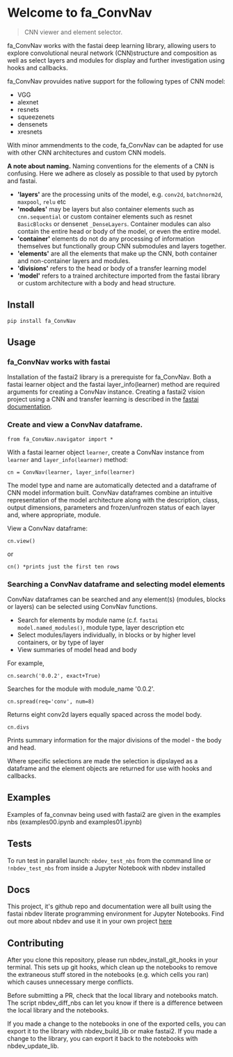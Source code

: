 # Welcome to fa_ConvNav
> CNN viewer and element selector.


fa_ConvNav works with the fastai deep learning library, allowing users to explore convolutional neural network (CNN)structure and composition as well as select layers and modules for display and further investigation using hooks and callbacks.  

fa_ConvNav provuides native support for the following types of CNN model: 

* VGG
* alexnet
* resnets
* squeezenets
* densenets
* xresnets

With minor ammendments to the code, fa_ConvNav can be adapted for use with other CNN architectures and custom CNN models.

**A note about naming.** Naming conventions for the elements of a CNN is confusing. Here we adhere as closely as possible to that used by pytorch and fastai. 


*   **'layers'** are the processing units of the model, e.g. `conv2d`, `batchnorm2d`, `maxpool`, `relu` etc
*   **'modules'** may be layers but also container elements such as `cnn.sequential` or custom container elements such as resnet `BasicBlocks` or densenet `_DenseLayers`. Container modules can also contain the entire head or body of the model, or even the entire model.
*   **'container'** elements do not do any processing of information themselves but functionally group CNN submodules and layers together.
*   **'elements'** are all the elements that make up the CNN, both container and non-container layers and modules.
*  **'divisions'** refers to the head or body of a transfer learning model
*  **'model'** refers to a trained architecture imported from the fastai library or custom architecture with a body and head structure. 


## Install


```
pip install fa_ConvNav
```


## Usage

### fa_ConvNav works with fastai

Installation of the fastai2 library is a prerequiste for fa_ConvNav. Both a fastai learner object and the fastai layer_info(learner) method are required arguments for creating a ConvNav instance. Creating a fastai2 vision project using a CNN and transfer learning is described in the [fastai documentation](https://dev.fast.ai/). 

### Create and view a ConvNav dataframe.

```
from fa_ConvNav.navigator import *
```

With a fastai learner object `learner`, create a ConvNav instance from `learner` and `layer_info(learner)` method:

```
cn = ConvNav(learner, layer_info(learner)
```

The model type and name are automatically detected and a dataframe of CNN model information built. ConvNav dataframes combine an intuitive representation of the model architecture along with the description, class, output dimensions, parameters and frozen/unfrozen status of each layer and, where appropriate, module.

View a ConvNav dataframe:

```
cn.view()
```

or 

```
cn() *prints just the first ten rows
```  

### Searching a ConvNav dataframe and selecting model elements

ConvNav dataframes can be searched and any element(s) (modules, blocks or layers) can be selected using ConvNav functions. 

*   Search for elements by module name (c.f. `fastai model.named_modules()`, module type, layer description etc
*   Select modules/layers individually, in blocks or by higher level containers, or by type of layer
*   View summaries of model head and body 

For example, 

```
cn.search('0.0.2', exact+True)
```

Searches for the module with module_name '0.0.2'. 

```
cn.spread(req='conv', num=8)
```

Returns eight conv2d layers equally spaced across the model body.

```
cn.divs
```

Prints summary information for the major divisions of the model - the body and head. 

Where specific selections are made the selection is dipslayed as a dataframe and the element objects are returned for use with hooks and callbacks. 

## Examples


Examples of fa_convnav being used with fastai2 are given in the examples nbs (examples00.ipynb and examples01.ipynb)

## Tests

To run test in parallel launch:
`nbdev_test_nbs` from the command line 
or
`!nbdev_test_nbs` from inside a Jupyter Notebook with nbdev installed

## Docs

This project, it's github repo and documentation were all built using the fastai nbdev literate programming environment for Jupyter Notebooks. Find out more about nbdev and use it in your own project [here](https://github.com/fastai/nbdev)

## Contributing

After you clone this repository, please run nbdev_install_git_hooks in your terminal. This sets up git hooks, which clean up the notebooks to remove the extraneous stuff stored in the notebooks (e.g. which cells you ran) which causes unnecessary merge conflicts.

Before submitting a PR, check that the local library and notebooks match. The script nbdev_diff_nbs can let you know if there is a difference between the local library and the notebooks.

If you made a change to the notebooks in one of the exported cells, you can export it to the library with nbdev_build_lib or make fastai2.
If you made a change to the library, you can export it back to the notebooks with nbdev_update_lib.
